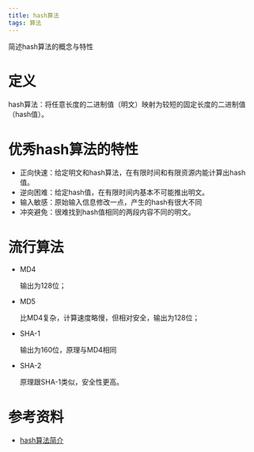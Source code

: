 ```yaml
---
title: hash算法
tags: 算法
---
```


简述hash算法的概念与特性

<!--more-->

# 定义

hash算法：将任意长度的二进制值（明文）映射为较短的固定长度的二进制值（hash值）。

# 优秀hash算法的特性

- 正向快速：给定明文和hash算法，在有限时间和有限资源内能计算出hash值。
- 逆向困难：给定hash值，在有限时间内基本不可能推出明文。
- 输入敏感：原始输入信息修改一点，产生的hash有很大不同
- 冲突避免：很难找到hash值相同的两段内容不同的明文。

# 流行算法

- MD4
  
  输出为128位；

- MD5
 
  比MD4复杂，计算速度略慢，但相对安全，输出为128位；

- SHA-1

  输出为160位，原理与MD4相同

- SHA-2

  原理跟SHA-1类似，安全性更高。

# 参考资料

- [hash算法简介](https://yeasy.gitbooks.io/blockchain_guide/content/crypto/hash.html)
